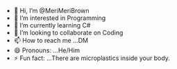 - 👋 Hi, I’m @MeriMeriBrown
- 👀 I’m interested in Programming
- 🌱 I’m currently learning C#
- 💞️ I’m looking to collaborate on Coding
- 📫 How to reach me ...DM
- 😄 Pronouns: ...He/Him
- ⚡ Fun fact: ...There are microplastics inside your body.

<!---
MeriMeriBrown/MeriMeriBrown is a ✨ special ✨ repository because its `README.md` (this file) appears on your GitHub profile.
You can click the Preview link to take a look at your changes.
--->
